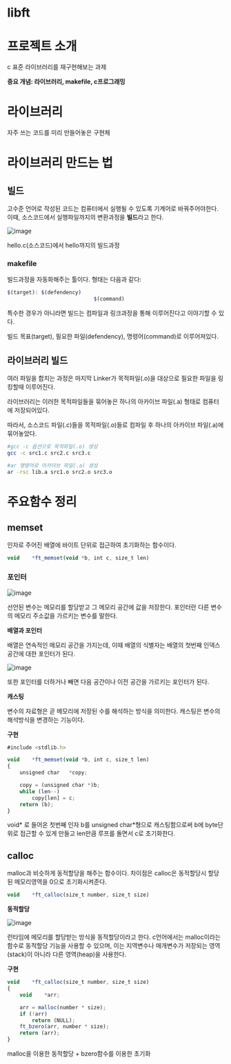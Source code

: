 # libft

# 프로젝트 소개

c 표준 라이브러리를 재구현해보는 과제

**중요 개념: 라이브러리, makefile, c프로그래밍**

# 라이브러리

자주 쓰는  코드를 미리 만들어놓은 구현체

# 라이브러리 만드는 법

## 빌드

고수준 언어로 작성된 코드는 컴퓨터에서 실행될 수 있도록 기계어로 바꿔주어야한다. 이때, 소스코드에서 실행파일까지의 변환과정을 **빌드**라고 한다.

![image](https://github.com/user-attachments/assets/6f0910e5-7e24-48ac-93f1-3be6b1bb2f6d)

hello.c(소스코드)에서 hello까지의 빌드과정

### makefile

빌드과정을 자동화해주는 툴이다. 형태는 다음과 같다:

```jsx
$(target): $(defendency)
							$(command)
```

특수한 경우가 아니라면 빌드는 컴파일과 링크과정을 통해 이루어진다고 이야기할 수 있다.

빌드 목표(target), 필요한 파일(defendency), 명령어(command)로 이루어져있다.

## 라이브러리 빌드

여러 파일을 합치는 과정은 마지막 Linker가 목적파일(.o)을 대상으로 필요한 파일을 링킹할때 이루어진다. 

라이브러리는 이러한 목적파일들을 묶어놓은 하나의 아카이브 파일(.a) 형태로 컴퓨터에 저장되어있다.

따라서, 소스코드 파일(.c)들을 목적파일(.o)들로 컴파일 후 하나의 아카이브 파일(.a)에 묶어놓았다.

```bash
#gcc -c 옵션으로 목적파일(.o) 생성
gcc -c src1.c src2.c src3.c

#ar 명령어로 아카이브 파일(.a) 생성
ar -rsc lib.a src1.o src2.o src3.o
```

# 주요함수 정리

## memset

인자로 주어진 배열에 바이트 단위로 접근하여 초기화하는 함수이다.

```jsx
void	*ft_memset(void *b, int c, size_t len)
```

### 포인터
![image](https://github.com/user-attachments/assets/b5c0d655-70e5-4662-920f-6a550d5ad374)

선언된 변수는 메모리를 할당받고 그 메모리 공간에 값을 저장한다. 포인터란 다른 변수의 메모리 주소값을 가르키는 변수를 말한다.

**배열과 포인터**

배열은 연속적인 메모리 공간을 가지는데, 이때 배열의 식별자는 배열의 첫번째 인덱스 공간에 대한 포인터가 된다.

![image](https://github.com/user-attachments/assets/3e940526-abe0-44a7-b6d2-a8a09a8288de)

또한 포인터를 더하거나 빼면 다음 공간이나 이전 공간을 가르키는 포인터가 된다.

**캐스팅**

변수의 자료형은 곧 메모리에 저장된 수를 해석하는 방식을 의미한다. 캐스팅은 변수의 해석방식을 변경하는 기능이다.

**구현**

```jsx
#include <stdlib.h>

void	*ft_memset(void *b, int c, size_t len)
{
	unsigned char	*copy;

	copy = (unsigned char *)b;
	while (len--)
		copy[len] = c;
	return (b);
}
```

void* 로 들어온 첫번째 인자 b를 unsigned char*형으로 캐스팅함으로써 b에 byte단위로 접근할 수 있게 만들고 len만큼 루프를 돌면서 c로 초기화한다.

## calloc

malloc과 비슷하게 동적할당을 해주는 함수이다. 차이점은 calloc은 동적할당시 할당된 메모리영역을 0으로 초기화시켜준다.

```jsx
void	*ft_calloc(size_t number, size_t size)
```

**동적할당**

![image](https://github.com/user-attachments/assets/e9a5ebfe-fcfd-40da-a1be-46313637bdfd)

런타임에 메모리를 할당받는 방식을 동적할당이라고 한다. c언어에서는 malloc이라는 함수로 동적할당 기능을 사용할 수 있으며, 이는 지역변수나 매개변수가 저장되는 영역(stack)이 아니라 다른 영역(heap)을 사용한다.

**구현**

```jsx
void	*ft_calloc(size_t number, size_t size)
{
	void	*arr;

	arr = malloc(number * size);
	if (!arr)
		return (NULL);
	ft_bzero(arr, number * size);
	return (arr);
}
```

malloc을 이용한 동적할당 + bzero함수를 이용한 초기화
